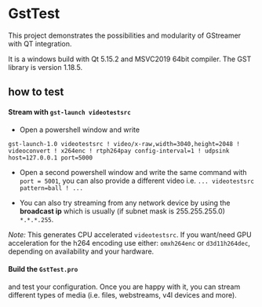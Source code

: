 # GstTest

This project demonstrates the possibilities and modularity of GStreamer with QT integration.

It is a windows build with Qt 5.15.2 and MSVC2019 64bit compiler. The GST library is version 1.18.5.


## how to test

#### Stream with `gst-launch videotestsrc`
- Open a powershell window and write
```
gst-launch-1.0 videotestsrc ! video/x-raw,width=3040,height=2048 ! videoconvert ! x264enc ! rtph264pay config-interval=1 ! udpsink host=127.0.0.1 port=5000
```
- Open a second powershell window and write the same command with `port = 5001`, you can also provide a different video i.e. `... videotestsrc pattern=ball ! ...`

- You can also try streaming from any network device by using the **broadcast ip** which is usually (if subnet mask is 255.255.255.0) `*.*.*.255`.

*Note:* 
This generates CPU accelerated `videotestsrc`. If you want/need GPU acceleration for the h264 encoding use either: `omxh264enc` or `d3d11h264dec`, depending on availability and your hardware.

#### Build the `GstTest.pro`
and test your configuration. Once you are happy with it, you can stream different types of media (i.e. files, webstreams, v4l devices and more).